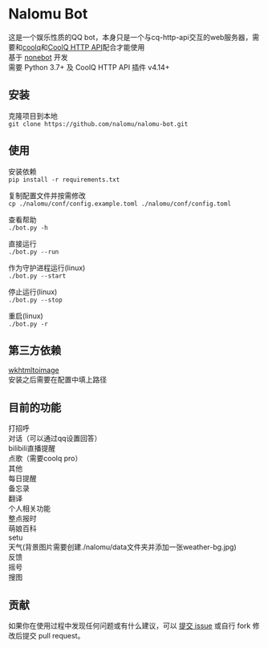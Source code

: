 # Nalomu Bot

这是一个娱乐性质的QQ bot，本身只是一个与cq-http-api交互的web服务器，需要和[coolq](https://cqp.cc/)和[CoolQ HTTP API](https://cqhttp.cc/)配合才能使用  
基于 [nonebot](https://github.com/richardchien/nonebot) 开发  
需要 Python 3.7+ 及 CoolQ HTTP API 插件 v4.14+

## 安装

克隆项目到本地  
`git clone https://github.com/nalomu/nalomu-bot.git`

## 使用

安装依赖  
`pip install -r requirements.txt`  

复制配置文件并按需修改  
`cp ./nalomu/conf/config.example.toml ./nalomu/conf/config.toml`

查看帮助  
`./bot.py -h`  

直接运行  
`./bot.py --run`    

作为守护进程运行(linux)  
`./bot.py --start`  

停止运行(linux)  
`./bot.py --stop`  

重启(linux)  
`./bot.py -r`  

## 第三方依赖
[wkhtmltoimage](https://wkhtmltopdf.org/downloads.html)  
安装之后需要在配置中填上路径

## 目前的功能

打招呼  
对话（可以通过qq设置回答）  
bilibili直播提醒  
点歌（需要coolq pro）  
其他  
每日提醒  
备忘录  
翻译  
个人相关功能  
整点报时  
萌娘百科  
setu  
天气(背景图片需要创建./nalomu/data文件夹并添加一张weather-bg.jpg)  
反馈  
摇号  
搜图  

## 贡献

如果你在使用过程中发现任何问题或有什么建议，可以 [提交 issue](https://github.com/nalomu/nalomu-bot/issues/new) 或自行 fork 修改后提交 pull request。
